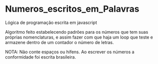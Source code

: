 # Numeros_escritos_em_Palavras
Lógica de programação escrita em javascript

Algoritmo feito estabelecendo padrões para os números que tem suas próprias nomenclaturas, e assim fazer com que haja um loop
que teste e armazene dentro de um contador o número de letras.

NOTA: Não conte espaços ou hifens. Ao escrever os números a conformidade foi escrita brasileira.
